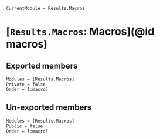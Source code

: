 ```@meta
CurrentModule = Results.Macros
```

# [`Results.Macros`: Macros](@id macros)

## Exported members

```@autodocs
Modules = [Results.Macros]
Private = false
Order = [:macro]
```

## Un-exported members

```@autodocs
Modules = [Results.Macros]
Public = false
Order = [:macro]
```
